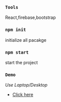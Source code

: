 ### `Tools`
 React,firebase,bootstrap

### `npm init`

initialize all pacakge

### `npm start`
start the project

### `Demo`
 *Use Laptop/Desktop*
 
* <a href="https://tinyurl.com/2p8sdysn"> Click here </a>

